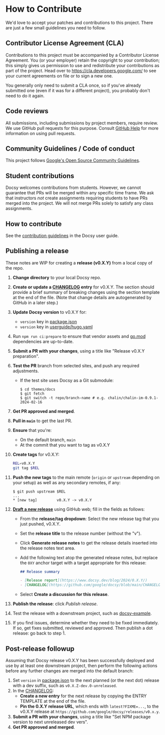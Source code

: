 <!-- cSpell:ignore docsy hugo userguide -->

# How to Contribute

We'd love to accept your patches and contributions to this project. There are
just a few small guidelines you need to follow.

## Contributor License Agreement (CLA)

Contributions to this project must be accompanied by a Contributor License
Agreement. You (or your employer) retain the copyright to your contribution;
this simply gives us permission to use and redistribute your contributions as
part of the project. Head over to <https://cla.developers.google.com/> to see
your current agreements on file or to sign a new one.

You generally only need to submit a CLA once, so if you've already submitted one
(even if it was for a different project), you probably don't need to do it
again.

## Code reviews

All submissions, including submissions by project members, require review. We
use GitHub pull requests for this purpose. Consult
[GitHub Help](https://help.github.com/articles/about-pull-requests/) for more
information on using pull requests.

## Community Guidelines / Code of conduct

This project follows
[Google's Open Source Community Guidelines](https://opensource.google.com/conduct/).

## Student contributions

Docsy welcomes contributions from students. However, we cannot guarantee that
PRs will be merged within any specific time frame. We ask that instructors _not_
create assignments requiring students to have PRs merged into the project. We
will not merge PRs solely to satisfy any class assignments.

## How to contribute

See the [contribution guidelines][] in the Docsy user guide.

## Publishing a release

These notes are WIP for creating a **release (v0.X.Y)** from a local copy of the
repo.

1.  **Change directory** to your local Docsy repo.
2.  **Create or update a [CHANGELOG] entry** for v0.X.Y. The section should
    provide a brief summary of breaking changes using the section template at
    the end of the file. (Note that change details are autogenerated by GitHub
    in a later step.)
3.  **Update Docsy version** to v0.X.Y for:
    - `version` key in [package.json](package.json)
    - `version` key in [userguide/hugo.yaml][]
4.  Run `npm run ci:prepare` to ensure that vendor assets and [go.mod](go.mod)
    dependencies are up-to-date.
5.  **Submit a PR with your changes**, using a title like "Release v0.X.Y
    preparation".
6.  **Test the PR** branch from selected sites, and push any required
    adjustments.
    - If the test site uses Docsy as a Git submodule:
      ```console
      $ cd themes/docs
      $ git fetch
      $ git switch -t repo/branch-name # e.g. chalin/chalin-im-0.9.1-2024-02-16
      ```
7.  **Get PR approved and merged**.
8.  **Pull in `main`** to get the last PR.
9.  **Ensure** that you're:
    - On the default branch, `main`
    - At the commit that you want to tag as v0.X.Y
10. **Create tags** for v0.X.Y:

    ```sh
    REL=v0.X.Y
    git tag $REL
    ```

11. **Push the new tags** to the main remote (`origin` or `upstream` depending
    on your setup) as well as any secondary remotes, if any:

    ```console
    $ git push upstream $REL
    ...
    * [new tag]         v0.X.Y -> v0.X.Y
    ```

12. **[Draft a new release][]** using GitHub web; fill in the fields as follows:

    - From the **release/tag dropdown**: Select the new release tag that you
      just pushed, v0.X.Y.
    - Set the **release title** to the release number (without the "v").
    - Click **Generate release notes** to get the release details inserted into
      the release notes text area.
    - Add the following text atop the generated release notes, but replace the
      `0XY` anchor target with a target appropriate for this release:

      ```markdown
      ## Release summary

      - [Release report](https://www.docsy.dev/blog/2024/0.X.Y/)
      - [CHANGELOG](https://github.com/google/docsy/blob/main/CHANGELOG.md#0XY)
      ```

    - Select **Create a discussion for this release**.

13. **Publish the release**: click _Publish release_.
14. Test the release with a downstream project, such as [docsy-example].
15. If you find issues, determine whether they need to be fixed immediately. If
    so, get fixes submitted, reviewed and approved. Then publish a dot release:
    go back to step 1.

## Post-release followup

Assuming that Docsy release v0.X.Y has been successfully deployed and use by at
least one downstream project, then perform the following actions before any
further changes are merged into the default branch:

1. Set `version` in [package.json](package.json) to the next planned (or the
   next dot) release with a dev suffix, such as `v0.X.Z-dev.0-unreleased`.
2. In the [CHANGELOG]:
   - **Create a new entry** for the next release by copying the ENTRY TEMPLATE
     at the end of the file.
   - **Pin the 0.X.Y release URL**, which ends with `latest?FIXME=...`, to the
     v0.X.Y release at `https://github.com/google/docsy/releases/v0.x.y`.
3. **Submit a PR with your changes**, using a title like "Set NPM package
   version to next unreleased dev vers".
4. **Get PR approved and merged**.

[CHANGELOG]: CHANGELOG.md
[contribution guidelines]: https://www.docsy.dev/docs/contribution-guidelines/
[docsy-example]: https://github.com/google/docsy-example
[Draft a new release]: https://github.com/google/docsy/releases/new
[userguide/hugo.yaml]: userguide/hugo.yaml
